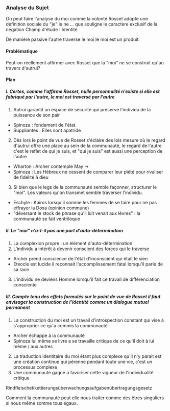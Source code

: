 ### Analyse du Sujet
On peut faire l'analyse du moi comme la volonté
Rosset adopte une définition sociale du "je"
le ne ... que souligne le caractère exclusif de la négation
Champ d'étude : Identité

De manière passive l'autre traverse le moi le moi est un produit. 

#### Problématique
Peut-on réellement affirmer avec Rosset que la "moi" ne se construit qu'au travers d'autrui?

#### Plan
##### I. Certes, comme l'affirme Rosset, nulle personnalité n'existe si elle est fabriqué par l'autre, le moi est traversé par l'autre
1. Autrui garantit un espace de sécurité qui préserve l'individu de la puissance de son pair
- Spinoza : fondement de l'état.
- Suppliantes : Elles sont apatride

2. Dès lors le point de vue de Rosset s'éclaire des lois mesure où le regard d'autrui offre une place au sein de la communauté, le regard de l'autre c'est le reflet de qui je suis, et "qui je suis" est aussi une perception de l'autre
- Wharton : Archer contemple May -> 
- Spinoza : Les Hébreux ne cessent de comparer leur piété pour rivaliser de fidélité à dieu

3. Si bien que le legs de la communauté semble façonner, structurer le "moi". 
Les valeurs qu'on transmet semble traverser l'individu.
- Eschyle : Kairos lorsqu'il somme les femmes de se taire pour ne pas effrayer la Doxa (opinion commune)
- "déversant le stock de phrase qu'il luit venait aux lèvres" : la communauté se fait ventriloque


##### II. Le "moi" n'a-t-il pas une part d'auto-détermination
1. La complexion propre : un élément d'auto-détermination
2. L'individu a intérêt à devenir conscient des forces qui le traverse 
- Archer prend conscience de l'état d'inconscient qui était le sien
- Eteocle est lucide il reconnait l'accomplissement fatal lorsqu'il parle de sa race
3. L'individu ne deviens Homme lorsqu'il fait ce travail de différenciation consciente

##### III. Compte tenu des effets formulés sur le point de vue de Rosset il faut envisager la construction de l’identité comme un dialogue mutuel permanent
1. La construction du moi est un travail d'introspection constant qui vise à s'approprier ce qu'a commis la communauté
- Archer échappe à la communauté 
- Spinoza lui même se livre a se travaille critique de ce qu'il doit à lui même / aux autres

2. La traduction identitaire du moi étant plus complexe qu'il n'y parait est une création continue qui pérenne pendant toute une vie, c'est un processus complexe
3. Une communauté gagne a favoriser cette vigueur de l'individualité critique

Rindfleischetikettierungsüberwachungsaufgabenübertragungsgesetz

Comment la communauté peut elle nous traiter comme des êtres singuliers si nous même somme tous égaux. 
